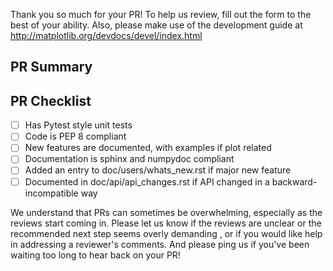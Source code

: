 Thank you so much for your PR! To help us review, fill out the form to the best of your ability. Also, please make use of the development guide at http://matplotlib.org/devdocs/devel/index.html

<!--- Provide a general summary of your changes in the Title above, for example "Raises ValueError on Non-Numeric Input to set_xlim". Please avoid non-descriptive titles such as "Addresses issue #8576"-->

## PR Summary
<!--- Please provide at least 1-2 sentences describing the pull request in detail. Why is this change required? What problem does it solve? -->
<!--- If it fixes an open issue, please link to the issue here. -->

## PR Checklist
- [ ] Has Pytest style unit tests
- [ ] Code is PEP 8 compliant 
- [ ] New features are documented, with examples if plot related
- [ ] Documentation is sphinx and numpydoc compliant
- [ ] Added an entry to doc/users/whats_new.rst if major new feature
- [ ] Documented in doc/api/api_changes.rst if API changed in a backward-incompatible way

We understand that PRs can sometimes be overwhelming, especially as the reviews start coming in. Please let us know 
if the reviews are unclear or the recommended next step seems overly demanding , or if you would like help in addressing a reviewer's comments. And please ping us if you've been waiting too long to hear back on your PR!
